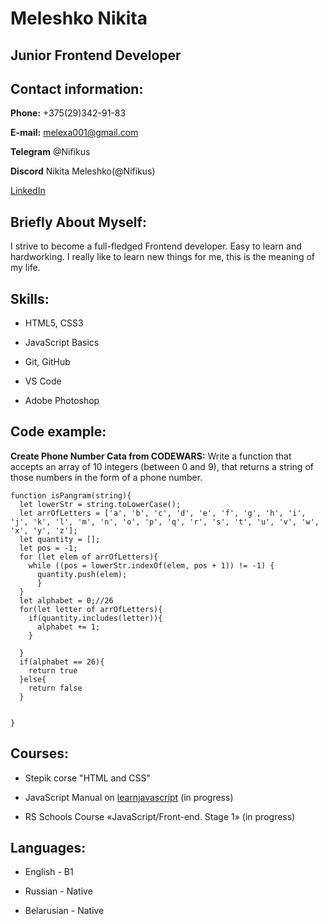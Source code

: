 # Meleshko Nikita

## Junior Frontend Developer


## Contact information:

**Phone:** +375(29)342-91-83

**E-mail:** melexa001@gmail.com

**Telegram** @Nifikus

**Discord** Nikita Meleshko(@Nifikus)

[LinkedIn](https://www.linkedin.com/in/nikita-meleshko-9b7498262/)



## Briefly About Myself:

I strive to become a full-fledged Frontend developer. Easy to learn and hardworking. I really like to learn new things for me, this is the meaning of my life.



## Skills:

* HTML5, CSS3

* JavaScript Basics

* Git, GitHub

* VS Code

* Adobe Photoshop



## Code example:

**Create Phone Number Cata from CODEWARS:** Write a function that accepts an array of 10 integers (between 0 and 9), that returns a string of those numbers in the form of a phone number.

```
function isPangram(string){
  let lowerStr = string.toLowerCase();
  let arrOfLetters = ['a', 'b', 'c', 'd', 'e', 'f', 'g', 'h', 'i', 'j', 'k', 'l', 'm', 'n', 'o', 'p', 'q', 'r', 's', 't', 'u', 'v', 'w', 'x', 'y', 'z'];
  let quantity = [];
  let pos = -1;
  for (let elem of arrOfLetters){
    while ((pos = lowerStr.indexOf(elem, pos + 1)) != -1) {
      quantity.push(elem);
      }
  }
  let alphabet = 0;//26
  for(let letter of arrOfLetters){
    if(quantity.includes(letter)){
      alphabet += 1;
    }
    
  }
  if(alphabet == 26){
    return true
  }else{
    return false
  }
  
  
}
```



## Courses:

* Stepik corse "HTML and CSS"

* JavaScript Manual on [learnjavascript](https://learn.javascript.ru/) (in progress)

* RS Schools Course «JavaScript/Front-end. Stage 1» (in progress)



## Languages:

* English - B1

* Russian - Native

* Belarusian - Native
